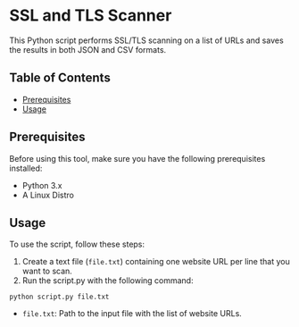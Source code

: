 
# SSL and TLS Scanner

This Python script performs SSL/TLS scanning on a list of URLs and saves the results in both JSON and CSV formats.

## Table of Contents

- [Prerequisites](#prerequisites)
- [Usage](#usage)

## Prerequisites

Before using this tool, make sure you have the following prerequisites installed:

- Python 3.x
- A Linux Distro

## Usage

To use the script, follow these steps:

1. Create a text file (`file.txt`) containing one website URL per line that you want to scan.
2. Run the script.py with the following command:

`python script.py file.txt`

- `file.txt`: Path to the input file with the list of website URLs.


